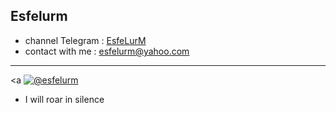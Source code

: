 ## Esfelurm

- channel Telegram : <a href="https://t.me/esfelurm">EsfeLurM</a>
- contact with me : esfelurm@yahoo.com
--------------------------
<a <a href="https://t.me/esfelurm" target="_blank"><img src="https://uupload.ir/view/fuck_off_m16n.mp4/" border="0" alt="@esfelurm" /></a>
- I will roar in silence 
